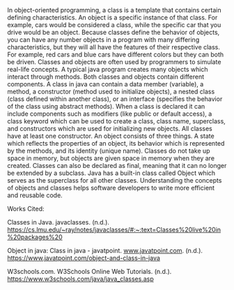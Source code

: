 In object-oriented programming, a class is a template that contains certain defining characteristics. An object is a specific instance of that class. For example, cars would be considered a class, while the specific car that you drive would be an object. Because classes define the behavior of objects, you can have any number objects in a program with many differing characteristics, but they will all have the features of their respective class. For example, red cars and blue cars have different colors but they can both be driven. Classes and objects are often used by programmers to simulate real-life concepts. A typical java program creates many objects which interact through methods. Both classes and objects contain different components. A class in java can contain a data member (variable), a method, a constructor (method used to initialize objects), a nested class (class defined within another class), or an interface (specifies the behavior of the class using abstract methods). When a class is declared it can include components such as modifiers (like public or default access), a class keyword which can be used to create a class, class name, superclass, and constructors which are used for initializing new objects. All classes have at least one constructor. An object consists of three things. A state which reflects the properties of an object, its behavior which is represented by the methods, and its identity (unique name). Classes do not take up space in memory, but objects are given space in memory when they are created. Classes can also be declared as final, meaning that it can no longer be extended by a subclass. Java has a built-in class called Object which serves as the superclass for all other classes. Understanding the concepts of objects and classes helps software developers to write more efficient and reusable code. 

Works Cited:

Classes in Java. javaclasses. (n.d.). https://cs.lmu.edu/~ray/notes/javaclasses/#:~:text=Classes%20live%20in%20packages%20

Object in java: Class in java - javatpoint. www.javatpoint.com. (n.d.). https://www.javatpoint.com/object-and-class-in-java

W3schools.com. W3Schools Online Web Tutorials. (n.d.). https://www.w3schools.com/java/java_classes.asp
